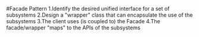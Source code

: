 #Facade Pattern
1.Identify the desired unified interface for a set of subsystems
2.Design a "wrapper" class that can encapsulate the use of the subsystems
3.The client uses (is coupled to) the Facade
4.The facade/wrapper "maps" to the APIs of the subsystems
